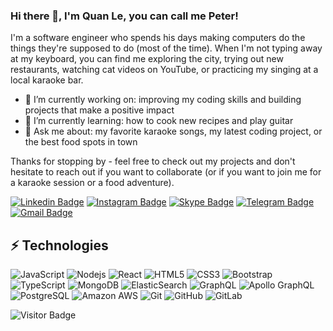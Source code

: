### Hi there 👋, I'm Quan Le, you can call me Peter!

I'm a software engineer who spends his days making computers do the things they're supposed to do (most of the time). When I'm not typing away at my keyboard, you can find me exploring the city, trying out new restaurants, watching cat videos on YouTube, or practicing my singing at a local karaoke bar.

- 🔭 I’m currently working on: improving my coding skills and building projects that make a positive impact
- 🌱 I’m currently learning: how to cook new recipes and play guitar
- 💬 Ask me about: my favorite karaoke songs, my latest coding project, or the best food spots in town

Thanks for stopping by - feel free to check out my projects and don't hesitate to reach out if you want to collaborate (or if you want to join me for a karaoke session or a food adventure).

[![Linkedin Badge](https://img.shields.io/badge/-quanls-blue?style=flat-square&logo=Linkedin&logoColor=white&link=https://www.linkedin.com/in/quanls/)](https://www.linkedin.com/in/quanls/)
[![Instagram Badge](https://img.shields.io/badge/-quanls2509-purple?style=flat-square&logo=instagram&logoColor=white&link=https://instagram.com/quanls2509/)](https://instagram.com/quanls2509)
[![Skype Badge](https://img.shields.io/badge/-quanls2509-blue?style=flat-square&logo=skype&logoColor=white&link=https://join.skype.com/invite/pCfEtg2wSl3F)](https://join.skype.com/invite/pCfEtg2wSl3F)
[![Telegram Badge](https://img.shields.io/badge/-quanls-blue?style=flat-square&logo=telegram&logoColor=white&link=https://t.me/quanls)](https://t.me/quanls)
[![Gmail Badge](https://img.shields.io/badge/-quanls2059@gmail.com-c14438?style=flat-square&logo=Gmail&logoColor=white&link=mailto:quanls2059@gmail.com)](mailto:quanls2059@gmail.com)
<!--[![Youtube Badge](https://img.shields.io/badge/-koolkanna-darkred?style=flat-square&logo=youtube&logoColor=white&link=https://www.youtube.com/c/koolkanna)](https://www.youtube.com/c/koolkanna)-->
<!--[![Medium Badge](https://img.shields.io/badge/-@aemmadi-03a57a?style=flat-square&labelColor=000000&logo=Medium&link=https://medium.com/@aemmadi/)](https://medium.com/@aemmadi)-->

## ⚡ Technologies

![JavaScript](https://img.shields.io/badge/-JavaScript-black?style=flat-square&logo=javascript)
![Nodejs](https://img.shields.io/badge/-Nodejs-black?style=flat-square&logo=Node.js)
![React](https://img.shields.io/badge/-React-black?style=flat-square&logo=react)
![HTML5](https://img.shields.io/badge/-HTML5-E34F26?style=flat-square&logo=html5&logoColor=white)
![CSS3](https://img.shields.io/badge/-CSS3-1572B6?style=flat-square&logo=css3)
![Bootstrap](https://img.shields.io/badge/-Bootstrap-563D7C?style=flat-square&logo=bootstrap)
![TypeScript](https://img.shields.io/badge/-TypeScript-007ACC?style=flat-square&logo=typescript)
![MongoDB](https://img.shields.io/badge/-MongoDB-black?style=flat-square&logo=mongodb)
![ElasticSearch](https://img.shields.io/badge/-ElasticSearch-005571?style=flat-square&logo=elasticsearch)
![GraphQL](https://img.shields.io/badge/-GraphQL-E10098?style=flat-square&logo=graphql)
![Apollo GraphQL](https://img.shields.io/badge/-Apollo%20GraphQL-311C87?style=flat-square&logo=apollo-graphql)
![PostgreSQL](https://img.shields.io/badge/-PostgreSQL-336791?style=flat-square&logo=postgresql)
![Amazon AWS](https://img.shields.io/badge/Amazon%20AWS-232F3E?style=flat-square&logo=amazon-aws)
![Git](https://img.shields.io/badge/-Git-black?style=flat-square&logo=git)
![GitHub](https://img.shields.io/badge/-GitHub-181717?style=flat-square&logo=github)
![GitLab](https://img.shields.io/badge/-GitLab-FCA121?style=flat-square&logo=gitlab)

![Visitor Badge](https://visitor-badge.laobi.icu/badge?page_id=quanls)
